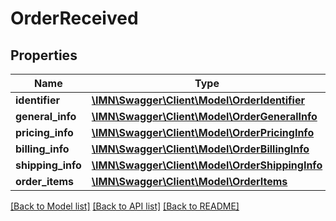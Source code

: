 # OrderReceived

## Properties
Name | Type | Description | Notes
------------ | ------------- | ------------- | -------------
**identifier** | [**\IMN\Swagger\Client\Model\OrderIdentifier**](OrderIdentifier.md) |  | 
**general_info** | [**\IMN\Swagger\Client\Model\OrderGeneralInfo**](OrderGeneralInfo.md) |  | 
**pricing_info** | [**\IMN\Swagger\Client\Model\OrderPricingInfo**](OrderPricingInfo.md) |  | 
**billing_info** | [**\IMN\Swagger\Client\Model\OrderBillingInfo**](OrderBillingInfo.md) |  | 
**shipping_info** | [**\IMN\Swagger\Client\Model\OrderShippingInfo**](OrderShippingInfo.md) |  | 
**order_items** | [**\IMN\Swagger\Client\Model\OrderItems**](OrderItems.md) |  | 

[[Back to Model list]](../README.md#documentation-for-models) [[Back to API list]](../README.md#documentation-for-api-endpoints) [[Back to README]](../README.md)


